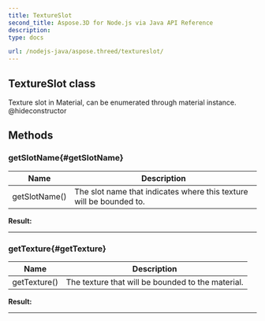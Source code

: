 ```yaml
---
title: TextureSlot 
second_title: Aspose.3D for Node.js via Java API Reference
description: 
type: docs

url: /nodejs-java/aspose.threed/textureslot/
---
```

## TextureSlot class

  Texture slot in Material, can be enumerated through material instance.  @hideconstructor


## Methods

### getSlotName{#getSlotName}

| Name | Description |
| --- | --- |
| getSlotName() | The slot name that indicates where this texture will be bounded to. | 

 **Result:**



---


### getTexture{#getTexture}

| Name | Description |
| --- | --- |
| getTexture() | The texture that will be bounded to the material. | 

 **Result:**



---



